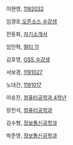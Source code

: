 ﻿
<!--- 
(이름,  github URL)
예제 : 
김남윤, [한성대 교수] (https://github.com/stelladream/studentCVs.git)

홍길동, [멋쟁이](https://github.com/stelladream/studentCVs.git)
노대건, [1191017](https://github.com/nihil0821/resume.git)
--->
이현영, [1192032](https://github.com/hyeonyoung92/Resume.git)

임경호,[오픈소스 수강생](https://github.com/Limky/specification.git)

전동화, [자기소개서](https://github.com/wjsehdghk/MyRepo.git)

임인혁, [멀티 11](https://github.com/inhyuck222/CV.git)

김호영, [OSS 수강생](https://github.com/kimtm60/resume.git)

서보경, [1191027](https://github.com/qhrud8015/testGit.wiki.git)

노대건, [1191017](https://github.com/nihil0821/resume.git)

이승진, [컴퓨터공학과 4학년](https://github.com/leeseung/Capston2/blob/master/self-introduction.md)

장진석, [컴퓨터공학과](https://github.com/JinseokJang/repo.git)

김수형, [정보통신공학과](https://github.com/a84622648/ksh.git)

박준영, [정보통신공학과](https://github.com/fulyniang/record/blob/master/README.md)


